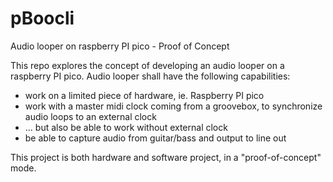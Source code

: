 # pBoocli
Audio looper on raspberry PI pico - Proof of Concept

This repo explores the concept of developing an audio looper on a raspberry PI pico.
Audio looper shall have the following capabilities:

* work on a limited piece of hardware, ie. Raspberry PI pico
* work with a master midi clock coming from a groovebox, to synchronize audio loops to an external clock
* ... but also be able to work without external clock
* be able to capture audio from guitar/bass and output to line out

This project is both hardware and software project, in a "proof-of-concept" mode.
